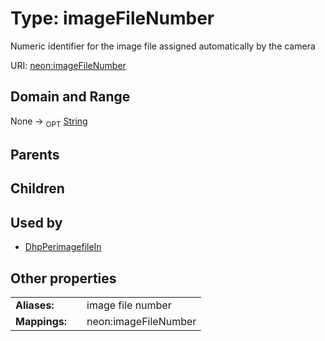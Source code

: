 
# Type: imageFileNumber


Numeric identifier for the image file assigned automatically by the camera

URI: [neon:imageFileNumber](https://data.neonscience.org/imageFileNumber)


## Domain and Range

None ->  <sub>OPT</sub> [String](types/String.md)

## Parents


## Children


## Used by

 * [DhpPerimagefileIn](DhpPerimagefileIn.md)

## Other properties

|  |  |  |
| --- | --- | --- |
| **Aliases:** | | image file number |
| **Mappings:** | | neon:imageFileNumber |

